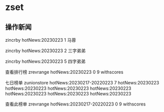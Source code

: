 # zset

## 操作新闻
zincrby hotNews:20230223 1 马蓉

zincrby hotNews:20230223 2 三字弟弟

zincrby hotNews:20230223 5 四字弟弟

查看排行榜 zrevrange hotNews:20230223 0 9 withscores

七日榜单 zunionstore hotNews:20230217-20220223 7 hotNews:20230223 hotNews:20230223 hotNews:20230223 hotNews:20230223 hotNews:20230223 hotNews:20230223 hotNews:20230223

查看此榜单 zrevrange hotNews:20230217-20220223 0 9 withscores